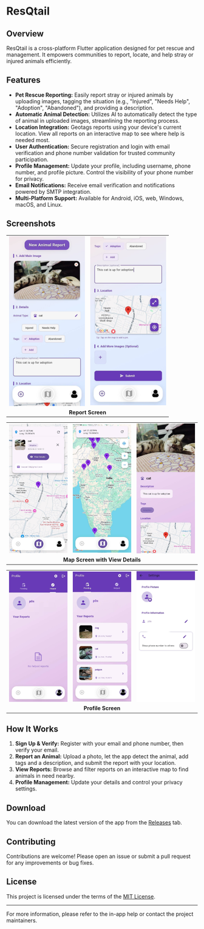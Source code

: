 # ResQtail

## Overview
ResQtail is a cross-platform Flutter application designed for pet rescue and management. It empowers communities to report, locate, and help stray or injured animals efficiently.

## Features

- **Pet Rescue Reporting:** Easily report stray or injured animals by uploading images, tagging the situation (e.g., "Injured", "Needs Help", "Adoption", "Abandoned"), and providing a description.
- **Automatic Animal Detection:** Utilizes AI to automatically detect the type of animal in uploaded images, streamlining the reporting process.
- **Location Integration:** Geotags reports using your device's current location. View all reports on an interactive map to see where help is needed most.
- **User Authentication:** Secure registration and login with email verification and phone number validation for trusted community participation.
- **Profile Management:** Update your profile, including username, phone number, and profile picture. Control the visibility of your phone number for privacy.
- **Email Notifications:** Receive email verification and notifications powered by SMTP integration.
- **Multi-Platform Support:** Available for Android, iOS, web, Windows, macOS, and Linux.

## Screenshots

<!-- Report Screens -->
<div align="center">
<table>
  <tr>
    <td align="center">
      <img src="assets/screenshots/report.jpg" alt="Report Screen 1" width="200"/>
    </td>
    <td align="center">
      <img src="assets/screenshots/report2.jpg" alt="Report Screen 2" width="200"/>
    </td>
  </tr>
  <tr>
    <td colspan="2" align="center"><b>Report Screen</b></td>
  </tr>
</table>
</div>

<!-- Map Screens -->
<div align="center">
<table>
  <tr>
    <td align="center">
      <img src="assets/screenshots/map.jpg" alt="Map Screen" width="200"/>
    </td>
    <td align="center">
      <img src="assets/screenshots/map_pins.jpg" alt="Maps Pins" width="200"/>
    </td>
    <td align="center">
      <img src="assets/screenshots/details.jpg" alt="Details" width="200"/>
    </td>
  </tr>
  <tr>
    <td colspan="3" align="center"><b>Map Screen with View Details</b></td>
  </tr>
</table>
</div>

<!-- Profile Screens -->
<div align="center">
<table>
  <tr>
    <td align="center">
      <img src="assets/screenshots/profile_helped.jpg" alt="Profile Helped" width="200"/>
    </td>
    <td align="center">
      <img src="assets/screenshots/profile_report.jpg" alt="Profile Report" width="200"/>
    </td>
    <td align="center">
      <img src="assets/screenshots/setting.jpg" alt="Settings" width="200"/>
    </td>
  </tr>
  <tr>
    <td colspan="3" align="center"><b>Profile Screen</b></td>
  </tr>
</table>
</div>

## How It Works
1. **Sign Up & Verify:** Register with your email and phone number, then verify your email.
2. **Report an Animal:** Upload a photo, let the app detect the animal, add tags and a description, and submit the report with your location.
3. **View Reports:** Browse and filter reports on an interactive map to find animals in need nearby.
4. **Profile Management:** Update your details and control your privacy settings.

## Download

You can download the latest version of the app from the [Releases](https://github.com/your-repo/releases) tab.

## Contributing
Contributions are welcome! Please open an issue or submit a pull request for any improvements or bug fixes.

## License
This project is licensed under the terms of the [MIT License](LICENSE).

---

For more information, please refer to the in-app help or contact the project maintainers.
